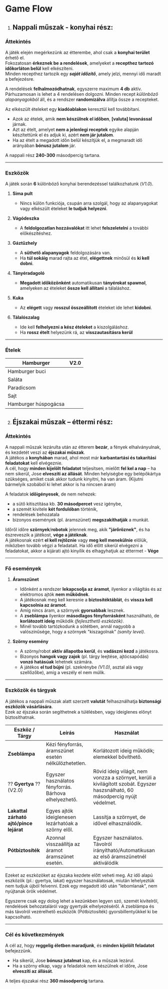 # Game Flow

1. ## Nappali műszak - konyhai rész:
### Áttekintés
A játék elején megérkezünk az étterembe, ahol csak a **konyhai terület** érhető el.  
Fokozatosan **érkeznek be a rendelések**, amelyeket a **recepthez tartozó időkorláton belül** kell elkészíteni.  
Minden recepthez tartozik egy ***saját időzítő***, amely jelzi, mennyi idő maradt a befejezésre.  

A rendelések **felhalmozódhatnak**, egyszerre maximum **4 db** aktív. Párhuzamosan is lehet a 4 rendelésen dolgozni.
Minden recept *különböző alapanyagokból* áll, és a rendszer **randomizálva** állítja össze a recepteket.

Az elkészült ételeket egy **kiadóablakon** keresztül kell továbbítani. 
- Azok az ételek, amik **nem készülnek el időben**, **[valuta] levonással** járnak.  
- Azt az ételt, amelyet **nem a jelenlegi receptek** egyike alapján készítettünk el és adjuk ki, azért **nem jár jutalom**.
- Ha az ételt a megadott időn belül készítjük el, a megmaradt idő arányában **bónusz jutalom** jár.

A nappali rész **240-300** másodpercig tartana.

---      
### Eszközök

A játék során **6** különböző konyhai berendezéssel találkozhatunk (*V1.0*).

1. **Sima pult**  
   - Nincs külön funkciója, csupán arra szolgál, hogy az alapanyagokat vagy elkészült ételeket **le tudjuk helyezni**.

2. **Vágódeszka**  
   - A **feldolgozatlan hozzávalókat** itt lehet **felszeletelni** a további előkészítéshez.

3. **Gáztűzhely**  
   - A **süthető alapanyagok** feldolgozására van.  
   - Ha **túl sokáig** marad rajta az étel, **elégettnek** minősül és **ki kell dobni**.

4. **Tányéradagoló**  
   - **Megadott időközönként** automatikusan **tányérokat spawnol**, amelyeken az ételeket **össze kell állítani** a tálaláshoz.

5. **Kuka**  
   - Az **elégett** vagy **rosszul összeállított** ételeket ide lehet **kidobni**.  

6. **Tálalószalag**  
   - Ide kell **felhelyezni a kész ételeket** a kiszolgáláshoz.  
   - Ha **rossz ételt** helyezünk rá, az **visszautasításra kerül**

***

### Ételek
| Hamburger             | V2.0          |
|-----------------------|---------------|
| Hamburger buci        |               |
| Saláta                |               |
| Paradicsom            |               |
| Sajt                  |               |
| Hamburger húspogácsa  |               |

2. ## Éjszakai műszak – éttermi rész:

### Áttekintés
A nappali műszak lezárulta után az étterem **bezár**, a fények elhalványulnak, és kezdetét veszi az **éjszakai műszak**.  
A játékos a **konyhában** marad, ahol most már **karbantartási és takarítási feladatokat** kell elvégeznie.  
A cél, hogy **minden kijelölt feladatot** teljesítsen, mielőtt **fel kel a nap** – ha nem sikerül, Jose **elveszíti az állását**. 
Minden helyiségbe egy belépőkártya szükséges, amiket csak akkor tudunk kinyitni, ha van áram. (Kijutni bármelyik szobából ki lehet akkor is ha nincsen áram) 

A feladatok **időigényesek**, de nem nehezek:  
- a sütő kitisztítása kb. **30 másodpercet** vesz igénybe,  
- a szemét kivitele **két fordulóban** történik,
- rendelések behozatala 
- bizonyos események (pl. áramszünet) **megszakíthatják** a munkát.

Időről időre **szörnyek**/**robotok** jelennek meg, akik **"járőröznek"**, és ha észreveszik a játékost, **vége a játéknak**.  
A játékosnak ezért **el kell rejtőznie** vagy **meg kell menekülnie** előlük, miközben tovább végzi a feladatait.
Ha idő előtt sikerül elvégezni a feladatokat, akkor a kijárati ajtó kinyílik és elhagyhatjuk az éttermet - **Vége** 

***

### Fő események

1. **Áramszünet**  
   - Időnként a rendszer **lekapcsolja az áramot**, ilyenkor a világítás és az elektromos ajtók **nem működnek**.  
   - A játékosnak meg kell keresnie a **biztosítéktáblát**, és **vissza kell kapcsolnia az áramot**.  
   - Amíg nincs áram, a szörnyek **gyorsabbak** lesznek.  
   - A **zseblámpa** ilyenkor **másodlagos fényforrásként** használható, de **korlátozott ideig** működik _(fejleszthető eszközök)_.
   - Minél tovább tartózkodunk a sötétben, annál nagyobb a valószínűsége, hogy a szörnyek "kiszagolnak" _(sanity level)_.

2. **Szörny esemény**  
   - A szörny/robot **aktív állapotba kerül**, és **vadászni kezd** a játékosra.  
   - Bizonyos **hangok vagy zajok** (pl. tárgy leejtése, ajtócsapódás) **vonzó hatásúak** lehetnek számára.  
   - A játékos **el tud bújni** (pl. szekrénybe _(V1.0)_, asztal alá vagy szellőzőbe), amíg a veszély el nem múlik.

---

### Eszközök és tárgyak

A játékos a nappali műszak alatt szerzett **valutát** felhasználhatja **biztonsági eszközök vásárlására**.  
Ezek az éjszaka során segíthetnek a túlélésben, vagy ideiglenes előnyt biztosíthatnak.

| Eszköz / Tárgy | Leírás | Használat |
|----------------|---------|-----------|
| **Zseblámpa** | Kézi fényforrás, áramszünet esetén nélkülözhetetlen. | Korlátozott ideig működik; elemekkel bővíthető. |
| ?? **Gyertya** ?? (V2.0) | Egyszer használatos fényforrás. Bárhova elhelyezhető. | Rövid ideig világít, nem vonzza a szörnyet, kerüli a kivilágított szobát. Egyszer haszsnálható, 60 másodpercig nyújt védelmet. |
| **Lakattal zárható ajtó/pince lejárat** | Egyes ajtók ideiglenesen lezárhatóak a szörny elől. | Lassítja a szörnyet, de idővel elhasználódik. |
| **Pótbiztosíték** | Azonnal visszaállítja az áramot áramszünet esetén. | Egyszer használatos. Távolról irányítható/Automatikusan az első áramszünetnél aktiválódik |

Ezeket az eszközöket az éjszaka kezdete előtt veheti meg. Az idő alapú eszközök (pl.: gyertya, lakat) egyszer használatosak, miután lehelyeztük nem tudjuk újból felvenni. Ezek egy megadott idő után "lebomlanak", nem nyújtanak örök védelmet.

Egyszerre csak egy dolog lehet a kezünkben legyen szó, szemét kivitelről, rendelések behozataláról vagy gyertyák elhelyezéséről. A zseblámpa és más távolról vezérelhető eszközök (Pótbiztosíték) gyorsbillentyűkkel ki be kapcsolható.

---

### Cél és következmények

A cél az, hogy **reggelig életben maradjunk**, és **minden kijelölt feladatot** befejezzünk.  
- Ha sikerül, Jose **bónusz jutalmat** kap, és a műszak lezárul.  
- Ha a szörny elkap, vagy a feladatok nem készülnek el időre, Jose **elveszíti az állását**. 

A teljes éjszakai rész **360 másodpercig** tartana.
